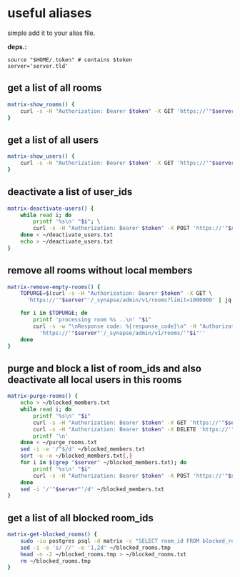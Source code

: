 # useful aliases

simple add it to your alias file.

**deps.:**
```
source "$HOME/.token" # contains $token
server='server.tld'
```

## get a list of all rooms

```bash
matrix-show_rooms() {
	curl -s -H "Authorization: Bearer $token" -X GET 'https://'"$server"'/_synapse/admin/v1/rooms?order_by=state_events&limit=1000000' | jq -Mr . > ~/rooms.txt && $EDITOR ~/rooms.txt
}
```

## get a list of all users

```bash
matrix-show_users() {
	curl -s -H "Authorization: Bearer $token" -X GET 'https://'"$server"'/_synapse/admin/v2/users?from=0&limit=100000&guests=false' | jq -Mr . > ~/users.txt && $EDITOR ~/users.txt
}
```

## deactivate a list of user_ids

```bash
matrix-deactivate-users() {
	while read i; do
		printf '%s\n' "$i"; \
		curl -s -H "Authorization: Bearer $token" -X POST 'https://'"$server"'/_synapse/admin/v1/deactivate/'"$i" -d '{"erase": true}'; printf '\n'
	done < ~/deactivate_users.txt
	echo > ~/deactivate_users.txt
}
```

## remove all rooms without local members

```bash
matrix-remove-empty-rooms() {
	TOPURGE=$(curl -s -H "Authorization: Bearer $token" -X GET \
	  'https://'"$server"'/_synapse/admin/v1/rooms?limit=1000000' | jq -Mr '.rooms[] | select(.joined_local_members == 0) | .room_id')

	for i in $TOPURGE; do
		printf 'processing room %s ..\n' "$i"
		curl -s -w "\nResponse code: %{response_code}\n" -H "Authorization: Bearer $token" -H "Content-Type: application/json" -X DELETE -d '{}' \
		  'https://'"$server"'/_synapse/admin/v1/rooms/'"$i"''
	done
}
```

## purge and block a list of room_ids and also deactivate all local users in this rooms

```bash
matrix-purge-rooms() {
	echo > ~/blocked_members.txt
	while read i; do
		printf '%s\n' "$i"
		curl -s -H "Authorization: Bearer $token" -X GET 'https://'"$server"'/_synapse/admin/v1/rooms/'"$i"'/members' | jq -Mr .members[] >> ~/blocked_members.txt
		curl -s -H "Authorization: Bearer $token" -X DELETE 'https://'"$server"'/_synapse/admin/v1/rooms/'"$i" -d '{"purge": true, "block": true}'
		printf '\n'
	done < ~/purge_rooms.txt
	sed -i -e '/^$/d' ~/blocked_members.txt
	sort -u -o ~/blocked_members.txt{,}
	for i in $(grep "$server" ~/blocked_members.txt); do
		printf '%s\n' "$i"
		curl -s -H "Authorization: Bearer $token" -X POST 'https://'"$server"'/_synapse/admin/v1/deactivate/'"$i" -d '{"erase": true}'
	done
	sed -i '/'"$server"'/d' ~/blocked_members.txt
}
```

## get a list of all blocked room_ids

```bash
matrix-get-blocked_rooms() {
	sudo -iu postgres psql -d matrix -c "SELECT room_id FROM blocked_rooms" > ~/blocked_rooms.tmp
	sed -i -e 's/ //' -e '1,2d' ~/blocked_rooms.tmp
	head -n -2 ~/blocked_rooms.tmp > ~/blocked_rooms.txt
	rm ~/blocked_rooms.tmp
}
```
